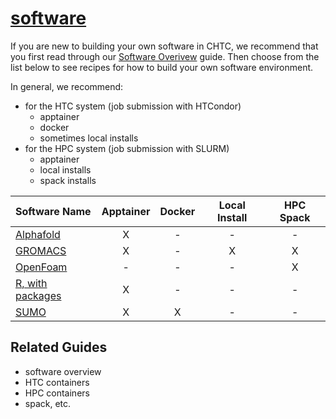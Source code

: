 # [software](/software/)

If you are new to building your own software in CHTC, we recommend that you 
first read through our [Software Overivew]() guide. Then choose from the list 
below to see recipes for how to build your own software environment. 

In general, we recommend: 

- for the HTC system (job submission with HTCondor)
  - apptainer
  - docker
  - sometimes local installs
- for the HPC system (job submission with SLURM)
  - apptainer
  - local installs
  - spack installs

| Software Name | Apptainer | Docker | Local Install | HPC Spack | 
| :--- | :---: | :---: | :---: | :---: |
| [Alphafold](AlphaFold) | X | - | - | - | 
| [GROMACS](Gromacs) | X | - | X | X |
| [OpenFoam](OpenFOAM) | - | - | - | X | 
| [R, with packages](R) | X | - | - | - | 
| [SUMO](SUMO) | X | X | - | - | 

## Related Guides

- software overview
- HTC containers
- HPC containers
- spack, etc.
